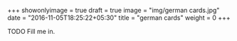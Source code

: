 +++
showonlyimage = true
draft = true
image = "img/german cards.jpg"
date = "2016-11-05T18:25:22+05:30"
title = "german cards"
weight = 0
+++

TODO Fill me in.


